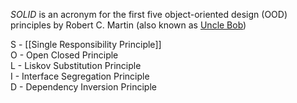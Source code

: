 _SOLID_ is an acronym for the first five object-oriented design (OOD) principles by Robert C. Martin (also known as [Uncle Bob](http://en.wikipedia.org/wiki/Robert_Cecil_Martin))

S - [[Single Responsibility Principle]]  
O - Open Closed Principle  
L - Liskov Substitution Principle  
I - Interface Segregation Principle  
D - Dependency Inversion Principle